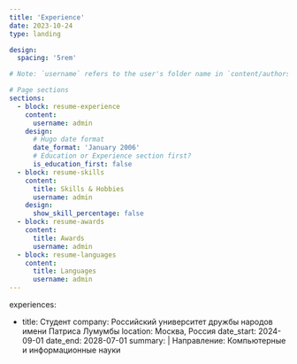 ```yaml
---
title: 'Experience'
date: 2023-10-24
type: landing

design:
  spacing: '5rem'

# Note: `username` refers to the user's folder name in `content/authors/`

# Page sections
sections:
  - block: resume-experience
    content:
      username: admin
    design:
      # Hugo date format
      date_format: 'January 2006'
      # Education or Experience section first?
      is_education_first: false
  - block: resume-skills
    content:
      title: Skills & Hobbies
      username: admin
    design:
      show_skill_percentage: false
  - block: resume-awards
    content:
      title: Awards
      username: admin
  - block: resume-languages
    content:
      title: Languages
      username: admin
---
```


experiences:
  - title: Студент
    company: Российский университет дружбы народов имени Патриса Лумумбы
    location: Москва, Россия
    date_start: 2024-09-01
    date_end: 2028-07-01
    summary: |
      Направление: Компьютерные и информационные науки
